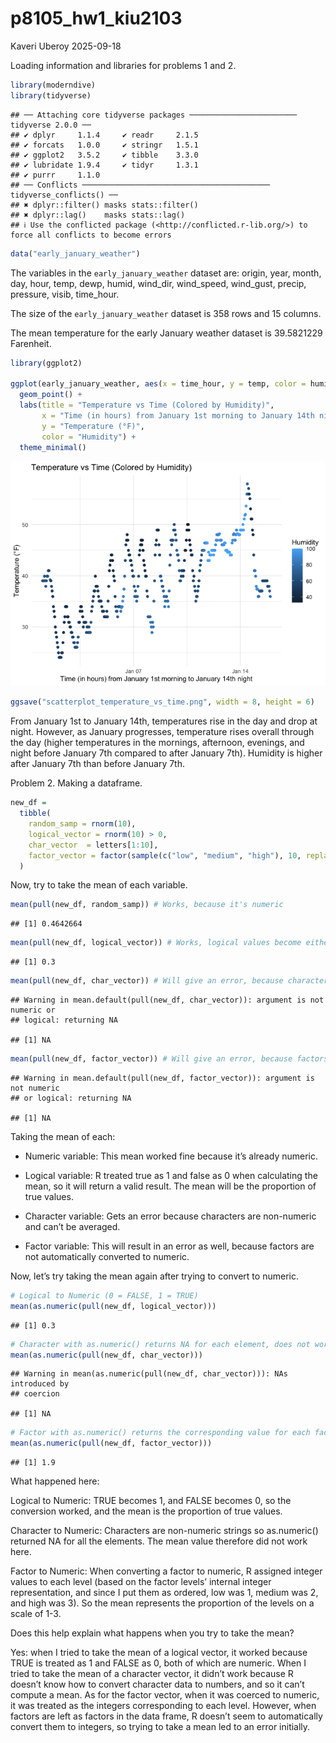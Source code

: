 p8105_hw1_kiu2103
================
Kaveri Uberoy
2025-09-18

Loading information and libraries for problems 1 and 2.

``` r
library(moderndive)
library(tidyverse)
```

    ## ── Attaching core tidyverse packages ──────────────────────── tidyverse 2.0.0 ──
    ## ✔ dplyr     1.1.4     ✔ readr     2.1.5
    ## ✔ forcats   1.0.0     ✔ stringr   1.5.1
    ## ✔ ggplot2   3.5.2     ✔ tibble    3.3.0
    ## ✔ lubridate 1.9.4     ✔ tidyr     1.3.1
    ## ✔ purrr     1.1.0     
    ## ── Conflicts ────────────────────────────────────────── tidyverse_conflicts() ──
    ## ✖ dplyr::filter() masks stats::filter()
    ## ✖ dplyr::lag()    masks stats::lag()
    ## ℹ Use the conflicted package (<http://conflicted.r-lib.org/>) to force all conflicts to become errors

``` r
data("early_january_weather")
```

The variables in the `early_january_weather` dataset are: origin, year,
month, day, hour, temp, dewp, humid, wind_dir, wind_speed, wind_gust,
precip, pressure, visib, time_hour.

The size of the `early_january_weather` dataset is 358 rows and 15
columns.

The mean temperature for the early January weather dataset is 39.5821229
Farenheit.

``` r
library(ggplot2)

ggplot(early_january_weather, aes(x = time_hour, y = temp, color = humid)) +
  geom_point() +
  labs(title = "Temperature vs Time (Colored by Humidity)",
       x = "Time (in hours) from January 1st morning to January 14th night",
       y = "Temperature (°F)",
       color = "Humidity") +
  theme_minimal()
```

![](p8105_hw1_kiu2103_files/figure-gfm/unnamed-chunk-2-1.png)<!-- -->

``` r
ggsave("scatterplot_temperature_vs_time.png", width = 8, height = 6)
```

From January 1st to January 14th, temperatures rise in the day and drop
at night. However, as January progresses, temperature rises overall
through the day (higher temperatures in the mornings, afternoon,
evenings, and night before January 7th compared to after January 7th).
Humidity is higher after January 7th than before January 7th.

Problem 2. Making a dataframe.

``` r
new_df = 
  tibble(
    random_samp = rnorm(10),
    logical_vector = rnorm(10) > 0,
    char_vector  = letters[1:10],
    factor_vector = factor(sample(c("low", "medium", "high"), 10, replace = TRUE), ordered = TRUE)
  )
```

Now, try to take the mean of each variable.

``` r
mean(pull(new_df, random_samp)) # Works, because it's numeric
```

    ## [1] 0.4642664

``` r
mean(pull(new_df, logical_vector)) # Works, logical values become either 0 or 1, false of true (coerced)
```

    ## [1] 0.3

``` r
mean(pull(new_df, char_vector)) # Will give an error, because characters don't automatically get converted to numeric 
```

    ## Warning in mean.default(pull(new_df, char_vector)): argument is not numeric or
    ## logical: returning NA

    ## [1] NA

``` r
mean(pull(new_df, factor_vector)) # Will give an error, because factors don't automatically get converted to numeric 
```

    ## Warning in mean.default(pull(new_df, factor_vector)): argument is not numeric
    ## or logical: returning NA

    ## [1] NA

Taking the mean of each:

- Numeric variable: This mean worked fine because it’s already numeric.

- Logical variable: R treated true as 1 and false as 0 when calculating
  the mean, so it will return a valid result. The mean will be the
  proportion of true values.

- Character variable: Gets an error because characters are non-numeric
  and can’t be averaged.

- Factor variable: This will result in an error as well, because factors
  are not automatically converted to numeric.

Now, let’s try taking the mean again after trying to convert to numeric.

``` r
# Logical to Numeric (0 = FALSE, 1 = TRUE)
mean(as.numeric(pull(new_df, logical_vector)))
```

    ## [1] 0.3

``` r
# Character with as.numeric() returns NA for each element, does not work
mean(as.numeric(pull(new_df, char_vector)))  
```

    ## Warning in mean(as.numeric(pull(new_df, char_vector))): NAs introduced by
    ## coercion

    ## [1] NA

``` r
# Factor with as.numeric() returns the corresponding value for each factor
mean(as.numeric(pull(new_df, factor_vector)))
```

    ## [1] 1.9

What happened here:

Logical to Numeric: TRUE becomes 1, and FALSE becomes 0, so the
conversion worked, and the mean is the proportion of true values.

Character to Numeric: Characters are non-numeric strings so as.numeric()
returned NA for all the elements. The mean value therefore did not work
here.

Factor to Numeric: When converting a factor to numeric, R assigned
integer values to each level (based on the factor levels’ internal
integer representation, and since I put them as ordered, low was 1,
medium was 2, and high was 3). So the mean represents the proportion of
the levels on a scale of 1-3.

Does this help explain what happens when you try to take the mean?

Yes: when I tried to take the mean of a logical vector, it worked
because TRUE is treated as 1 and FALSE as 0, both of which are numeric.
When I tried to take the mean of a character vector, it didn’t work
because R doesn’t know how to convert character data to numbers, and so
it can’t compute a mean. As for the factor vector, when it was coerced
to numeric, it was treated as the integers corresponding to each level.
However, when factors are left as factors in the data frame, R doesn’t
seem to automatically convert them to integers, so trying to take a mean
led to an error initially.
